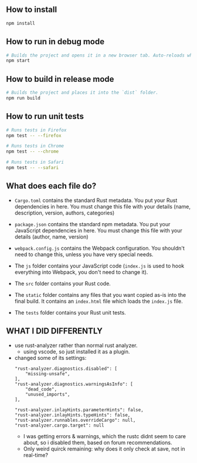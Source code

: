 ## How to install

```sh
npm install
```

## How to run in debug mode

```sh
# Builds the project and opens it in a new browser tab. Auto-reloads when the project changes.
npm start
```

## How to build in release mode

```sh
# Builds the project and places it into the `dist` folder.
npm run build
```

## How to run unit tests

```sh
# Runs tests in Firefox
npm test -- --firefox

# Runs tests in Chrome
npm test -- --chrome

# Runs tests in Safari
npm test -- --safari
```

## What does each file do?

* `Cargo.toml` contains the standard Rust metadata. You put your Rust dependencies in here. You must change this file with your details (name, description, version, authors, categories)

* `package.json` contains the standard npm metadata. You put your JavaScript dependencies in here. You must change this file with your details (author, name, version)

* `webpack.config.js` contains the Webpack configuration. You shouldn't need to change this, unless you have very special needs.

* The `js` folder contains your JavaScript code (`index.js` is used to hook everything into Webpack, you don't need to change it).

* The `src` folder contains your Rust code.

* The `static` folder contains any files that you want copied as-is into the final build. It contains an `index.html` file which loads the `index.js` file.

* The `tests` folder contains your Rust unit tests.




## WHAT I DID DIFFERENTLY
- use rust-analyzer rather than normal rust analyzer.
  - using vscode, so just installed it as a plugin.
- changed some of its settings: 
    ```
    "rust-analyzer.diagnostics.disabled": [
        "missing-unsafe",
    ],
    "rust-analyzer.diagnostics.warningsAsInfo": [
        "dead_code",
        "unused_imports",
    ],

    "rust-analyzer.inlayHints.parameterHints": false,
    "rust-analyzer.inlayHints.typeHints": false,
    "rust-analyzer.runnables.overrideCargo": null,
    "rust-analyzer.cargo.target": null
    ```
    - I was getting errors & warnings, which the rustc didnt seem to care about, so i disabled them, based on forum recommendations.
    - Only weird quirck remaining: why does it only check at save, not in real-time?
    
